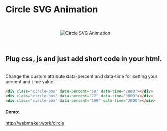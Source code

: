 <h1>Circle SVG Animation</h1>
<br>
<p align="center">
	<img src="http://webmaker.work/circle/circle.png" alt="Circle SVG Animation">
</p>
<br>
<h2>Plug css, js and just add short code in your html.</h2>
<br>
Change the custom attribute data-percent and data-time for setting your percent and time value.
<br>

```html
<div class="circle-box" data-percent="58" data-time="2000"></div>
<div class="circle-box" data-percent="72" data-time="3000"></div>
<div class="circle-box" data-percent="100" data-time="2000"></div>
```
<h4>Demo:</h4>
<a href="http://webmaker.work/circle">http://webmaker.work/circle</a>
